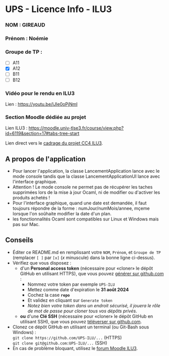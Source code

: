 # UPS - Licence Info - ILU3

### NOM : GIREAUD
### Prénom : Noémie
### Groupe de TP :
- [ ] A11
- [x] A12
- [ ] B11
- [ ] B12

### Vidéo pour le rendu en ILU3

Lien : https://youtu.be/lJIe0oPjNmI

### Section Moodle dédiée au projet

Lien ILU3 : <https://moodle.univ-tlse3.fr/course/view.php?id=6119&section=17#tabs-tree-start>

Lien direct vers le [cadrage du projet CC4 ILU3](https://moodle.univ-tlse3.fr/mod/resource/view.php?id=423538).


## A propos de l'application

- Pour lancer l'application, la classe LancementApplication lance avec le mode console tandis que la classe LancementApplicationUI lance avec l'interface graphique.
- Attention ! Le mode console ne permet pas de récupérer les taches supprimées lors de la mise à jour Ocaml, ni de modifier ou d'activer les produits achetés !
- Pour l'interface graphique, quand une date est demandée, il faut toujours répondre de la forme : numJour/numMois/annee, mçeme lorsque l'on soûhaite modifier la date d'un plan.
- les fonctionnalités Ocaml sont compatibles sur Linux et Windows mais pas sur Mac.

## Conseils

- Éditer ce README.md en remplissant votre `NOM`, `Prénom`, et `Groupe de TP`  
  (remplacer `[ ]` par `[x]` (*x* minuscule) dans la bonne ligne ci-dessus).
- Vérifiez que vous disposez :
  * d'un **Personal access token** (nécessaire pour «cloner» le dépôt GitHub en utilisant HTTPS),
    que vous pouvez [générer sur github.com](https://github.com/settings/tokens/new) :
    - Nommez votre token par exemple `UPS-ILU`
    - Mettez comme date d'expiration le **31 août 2024**
    - Cochez la case **`repo`**
    - Et validez en cliquant sur `Generate token`
    - *Notez bien votre token dans un endroit sécurisé, il jouera le rôle de mot de passe pour cloner tous vos dépôts privés*.
  * **ou** d'une **Clé SSH** (nécessaire pour «cloner» le dépôt GitHub en utilisant SSH),
    que vous pouvez [téléverser sur github.com](https://github.com/settings/key).
- Clonez ce dépôt GitHub en utilisant un terminal (ou Git-Bash sous Windows) :  
  `git clone https://github.com/UPS-ILU/...` (HTTPS)  
  `git clone git@github.com:UPS-ILU/...` (SSH)
- En cas de problème bloquant, utilisez le [forum Moodle ILU3](https://moodle.univ-tlse3.fr/mod/forum/view.php?id=300081).
